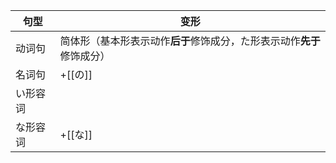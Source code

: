 
| 句型   | 变形                                      |
| ---- | --------------------------------------- |
| 动词句  | 简体形（基本形表示动作**后于**修饰成分，た形表示动作**先于**修饰成分） |
| 名词句  | +[[の]]                                  |
| い形容词 |                                         |
| な形容词 | +[[な]]                                  |
